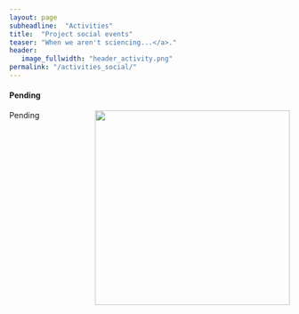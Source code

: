 ```yaml
---
layout: page
subheadline:  "Activities"
title:  "Project social events"
teaser: "When we aren't sciencing...</a>."
header:
   image_fullwidth: "header_activity.png"
permalink: "/activities_social/"
---
```


<head>
  <base href="https://ShiuLab.github.io/images/social/">
</head>


#### Pending

<img src="AmongUs.png" width="350" align="right">Pending


